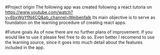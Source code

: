 #Project origin
The following app was created following a react tutoria on https://www.youtube.com/watch?v=6bxWgYfN4CQ&ab_channel=Weibenfalk
Its main objective is to serve as foundation on the learning procedure of creating react apps. 

#Future goals
As of now there are no further plans of improvement. If you would like to use it please feel free to do so. Even better I recomend
to use the learning source, since it goes into much detail about the features included in the app.
